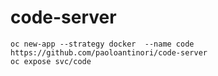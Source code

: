 # code-server

```
oc new-app --strategy docker  --name code https://github.com/paoloantinori/code-server 
oc expose svc/code
```
